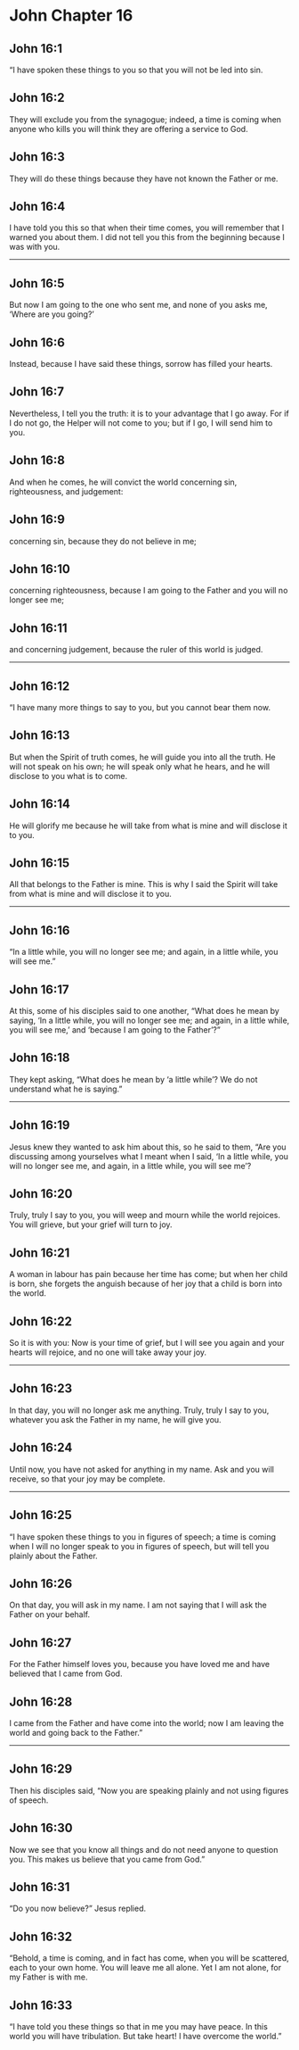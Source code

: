# John Chapter 16

## John 16:1

“I have spoken these things to you so that you will not be led into sin.

## John 16:2

They will exclude you from the synagogue; indeed, a time is coming when anyone who kills you will think they are offering a service to God.

## John 16:3

They will do these things because they have not known the Father or me.

## John 16:4

I have told you this so that when their time comes, you will remember that I warned you about them. I did not tell you this from the beginning because I was with you.

---

## John 16:5

But now I am going to the one who sent me, and none of you asks me, ‘Where are you going?’

## John 16:6

Instead, because I have said these things, sorrow has filled your hearts.

## John 16:7

Nevertheless, I tell you the truth: it is to your advantage that I go away. For if I do not go, the Helper will not come to you; but if I go, I will send him to you.

## John 16:8

And when he comes, he will convict the world concerning sin, righteousness, and judgement:

## John 16:9

concerning sin, because they do not believe in me;

## John 16:10

concerning righteousness, because I am going to the Father and you will no longer see me;

## John 16:11

and concerning judgement, because the ruler of this world is judged.

---

## John 16:12

“I have many more things to say to you, but you cannot bear them now.

## John 16:13

But when the Spirit of truth comes, he will guide you into all the truth. He will not speak on his own; he will speak only what he hears, and he will disclose to you what is to come.

## John 16:14

He will glorify me because he will take from what is mine and will disclose it to you.

## John 16:15

All that belongs to the Father is mine. This is why I said the Spirit will take from what is mine and will disclose it to you.

---

## John 16:16

“In a little while, you will no longer see me; and again, in a little while, you will see me.”

## John 16:17

At this, some of his disciples said to one another, “What does he mean by saying, ‘In a little while, you will no longer see me; and again, in a little while, you will see me,’ and ‘because I am going to the Father’?”

## John 16:18

They kept asking, “What does he mean by ‘a little while’? We do not understand what he is saying.”

---

## John 16:19

Jesus knew they wanted to ask him about this, so he said to them, “Are you discussing among yourselves what I meant when I said, ‘In a little while, you will no longer see me, and again, in a little while, you will see me’?

## John 16:20

Truly, truly I say to you, you will weep and mourn while the world rejoices. You will grieve, but your grief will turn to joy.

## John 16:21

A woman in labour has pain because her time has come; but when her child is born, she forgets the anguish because of her joy that a child is born into the world.

## John 16:22

So it is with you: Now is your time of grief, but I will see you again and your hearts will rejoice, and no one will take away your joy.

---

## John 16:23

In that day, you will no longer ask me anything. Truly, truly I say to you, whatever you ask the Father in my name, he will give you.

## John 16:24

Until now, you have not asked for anything in my name. Ask and you will receive, so that your joy may be complete.

---

## John 16:25

“I have spoken these things to you in figures of speech; a time is coming when I will no longer speak to you in figures of speech, but will tell you plainly about the Father.

## John 16:26

On that day, you will ask in my name. I am not saying that I will ask the Father on your behalf.

## John 16:27

For the Father himself loves you, because you have loved me and have believed that I came from God.

## John 16:28

I came from the Father and have come into the world; now I am leaving the world and going back to the Father.”

---

## John 16:29

Then his disciples said, “Now you are speaking plainly and not using figures of speech.

## John 16:30

Now we see that you know all things and do not need anyone to question you. This makes us believe that you came from God.”

## John 16:31

“Do you now believe?” Jesus replied.

## John 16:32

“Behold, a time is coming, and in fact has come, when you will be scattered, each to your own home. You will leave me all alone. Yet I am not alone, for my Father is with me.

## John 16:33

“I have told you these things so that in me you may have peace. In this world you will have tribulation. But take heart! I have overcome the world.”
